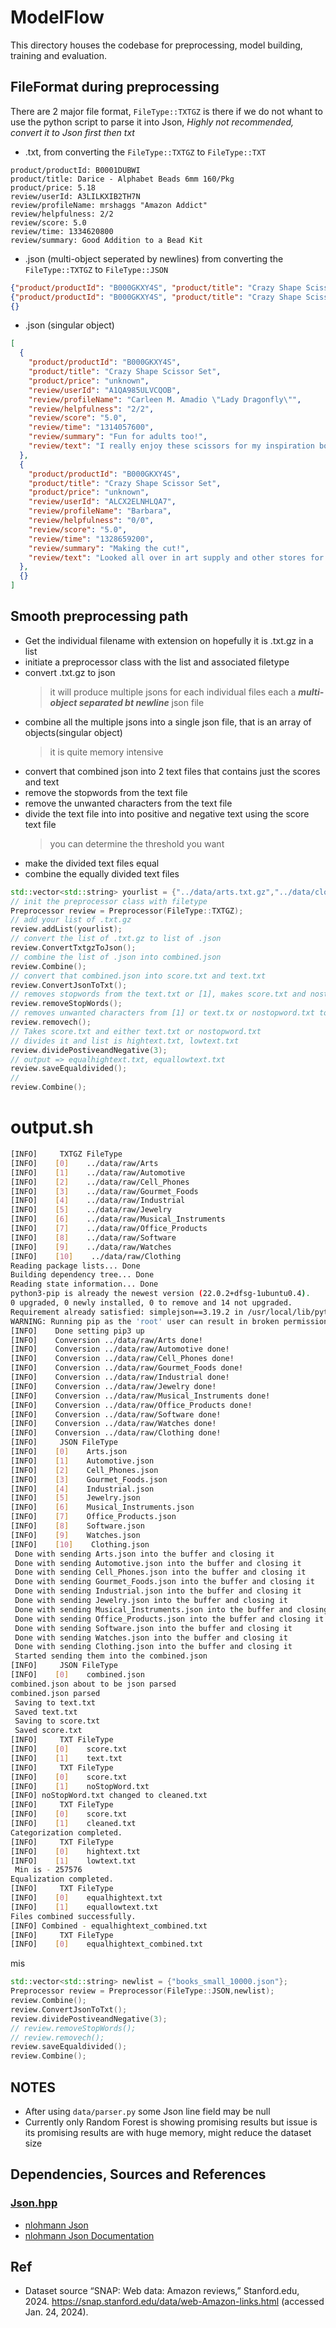 # ModelFlow

This directory houses the codebase for preprocessing, model building, training and evaluation.

## FileFormat during preprocessing

There are 2 major file format, `FileType::TXTGZ` is there if we do not whant to use the python script to parse it into Json, _*Highly not recommended, convert it to Json first then txt*_

- .txt, from converting the `FileType::TXTGZ` to `FileType::TXT`

```
product/productId: B0001DUBWI
product/title: Darice - Alphabet Beads 6mm 160/Pkg
product/price: 5.18
review/userId: A3LILKXIB2TH7N
review/profileName: mrshaggs "Amazon Addict"
review/helpfulness: 2/2
review/score: 5.0
review/time: 1334620800
review/summary: Good Addition to a Bead Kit
```

- .json (multi-object seperated by newlines) from converting the `FileType::TXTGZ` to `FileType::JSON`

```json
{"product/productId": "B000GKXY4S", "product/title": "Crazy Shape Scissor Set", "product/price": "unknown", "review/userId": "A1QA985ULVCQOB", "review/profileName": "Carleen M. Amadio \"Lady Dragonfly\"", "review/helpfulness": "2/2", "review/score": "5.0", "review/time": "1314057600", "review/summary": "Fun for adults too!", "review/text": "I really enjoy these scissors for my inspiration books that I am making"}
{"product/productId": "B000GKXY4S", "product/title": "Crazy Shape Scissor Set", "product/price": "unknown", "review/userId": "ALCX2ELNHLQA7", "review/profileName": "Barbara", "review/helpfulness": "0/0", "review/score": "5.0", "review/time": "1328659200", "review/summary": "Making the cut!", "review/text": "Looked all over in art supply and other stores for \"crazy cutting\""}
{}
```

- .json (singular object)

```json
[
  {
    "product/productId": "B000GKXY4S",
    "product/title": "Crazy Shape Scissor Set",
    "product/price": "unknown",
    "review/userId": "A1QA985ULVCQOB",
    "review/profileName": "Carleen M. Amadio \"Lady Dragonfly\"",
    "review/helpfulness": "2/2",
    "review/score": "5.0",
    "review/time": "1314057600",
    "review/summary": "Fun for adults too!",
    "review/text": "I really enjoy these scissors for my inspiration books that I am making"
  },
  {
    "product/productId": "B000GKXY4S",
    "product/title": "Crazy Shape Scissor Set",
    "product/price": "unknown",
    "review/userId": "ALCX2ELNHLQA7",
    "review/profileName": "Barbara",
    "review/helpfulness": "0/0",
    "review/score": "5.0",
    "review/time": "1328659200",
    "review/summary": "Making the cut!",
    "review/text": "Looked all over in art supply and other stores for \"crazy cutting\""
  },
  {}
]
```

## Smooth preprocessing path

- Get the individual filename with extension on hopefully it is .txt.gz in a list
- initiate a preprocessor class with the list and associated filetype
- convert .txt.gz to json
  > it will produce multiple jsons for each individual files
  > each a **_multi-object separated bt newline_** json file
- combine all the multiple jsons into a single json file, that is an array of objects(singular object)
  > it is quite memory intensive
- convert that combined json into 2 text files that contains just the scores and text
- remove the stopwords from the text file
- remove the unwanted characters from the text file
- divide the text file into into positive and negative text using the score text file
  > you can determine the threshold you want
- make the divided text files equal
- combine the equally divided text files

```cpp
std::vector<std::string> yourlist = {"../data/arts.txt.gz","../data/clothings.txt.gz"};
// init the preprocessor class with filetype
Preprocessor review = Preprocessor(FileType::TXTGZ);
// add your list of .txt.gz
review.addList(yourlist);
// convert the list of .txt.gz to list of .json
review.ConvertTxtgzToJson();
// combine the list of .json into combined.json
review.Combine();
// convert that combined.json into score.txt and text.txt
review.ConvertJsonToTxt();
// removes stopwords from the text.txt or [1], makes score.txt and nostopword.txt
review.removeStopWords();
// removes unwanted characters from [1] or text.tx or nostopword.txt to cleaned.txt
review.removech();
// Takes score.txt and either text.txt or nostopword.txt
// divides it and list is hightext.txt, lowtext.txt
review.dividePostiveandNegative(3);
// output => equalhightext.txt, equallowtext.txt
review.saveEqualdivided();
//
review.Combine();
```

# output.sh

```sh
[INFO]     TXTGZ FileType
[INFO]    [0]    ../data/raw/Arts
[INFO]    [1]    ../data/raw/Automotive
[INFO]    [2]    ../data/raw/Cell_Phones
[INFO]    [3]    ../data/raw/Gourmet_Foods
[INFO]    [4]    ../data/raw/Industrial
[INFO]    [5]    ../data/raw/Jewelry
[INFO]    [6]    ../data/raw/Musical_Instruments
[INFO]    [7]    ../data/raw/Office_Products
[INFO]    [8]    ../data/raw/Software
[INFO]    [9]    ../data/raw/Watches
[INFO]    [10]    ../data/raw/Clothing
Reading package lists... Done
Building dependency tree... Done
Reading state information... Done
python3-pip is already the newest version (22.0.2+dfsg-1ubuntu0.4).
0 upgraded, 0 newly installed, 0 to remove and 14 not upgraded.
Requirement already satisfied: simplejson==3.19.2 in /usr/local/lib/python3.10/dist-packages (from -r ../data/requirements.txt (line 1)) (3.19.2)
WARNING: Running pip as the 'root' user can result in broken permissions and conflicting behaviour with the system package manager. It is recommended to use a virtual environment instead: https://pip.pypa.io/warnings/venv
[INFO]    Done setting pip3 up
[INFO]    Conversion ../data/raw/Arts done!
[INFO]    Conversion ../data/raw/Automotive done!
[INFO]    Conversion ../data/raw/Cell_Phones done!
[INFO]    Conversion ../data/raw/Gourmet_Foods done!
[INFO]    Conversion ../data/raw/Industrial done!
[INFO]    Conversion ../data/raw/Jewelry done!
[INFO]    Conversion ../data/raw/Musical_Instruments done!
[INFO]    Conversion ../data/raw/Office_Products done!
[INFO]    Conversion ../data/raw/Software done!
[INFO]    Conversion ../data/raw/Watches done!
[INFO]    Conversion ../data/raw/Clothing done!
[INFO]     JSON FileType
[INFO]    [0]    Arts.json
[INFO]    [1]    Automotive.json
[INFO]    [2]    Cell_Phones.json
[INFO]    [3]    Gourmet_Foods.json
[INFO]    [4]    Industrial.json
[INFO]    [5]    Jewelry.json
[INFO]    [6]    Musical_Instruments.json
[INFO]    [7]    Office_Products.json
[INFO]    [8]    Software.json
[INFO]    [9]    Watches.json
[INFO]    [10]    Clothing.json
 Done with sending Arts.json into the buffer and closing it
 Done with sending Automotive.json into the buffer and closing it
 Done with sending Cell_Phones.json into the buffer and closing it
 Done with sending Gourmet_Foods.json into the buffer and closing it
 Done with sending Industrial.json into the buffer and closing it
 Done with sending Jewelry.json into the buffer and closing it
 Done with sending Musical_Instruments.json into the buffer and closing it
 Done with sending Office_Products.json into the buffer and closing it
 Done with sending Software.json into the buffer and closing it
 Done with sending Watches.json into the buffer and closing it
 Done with sending Clothing.json into the buffer and closing it
 Started sending them into the combined.json
[INFO]     JSON FileType
[INFO]    [0]    combined.json
combined.json about to be json parsed
combined.json parsed
 Saving to text.txt
 Saved text.txt
 Saving to score.txt
 Saved score.txt
[INFO]     TXT FileType
[INFO]    [0]    score.txt
[INFO]    [1]    text.txt
[INFO]     TXT FileType
[INFO]    [0]    score.txt
[INFO]    [1]    noStopWord.txt
[INFO] noStopWord.txt changed to cleaned.txt
[INFO]     TXT FileType
[INFO]    [0]    score.txt
[INFO]    [1]    cleaned.txt
Categorization completed.
[INFO]     TXT FileType
[INFO]    [0]    hightext.txt
[INFO]    [1]    lowtext.txt
 Min is - 257576
Equalization completed.
[INFO]     TXT FileType
[INFO]    [0]    equalhightext.txt
[INFO]    [1]    equallowtext.txt
Files combined successfully.
[INFO] Combined - equalhightext_combined.txt
[INFO]     TXT FileType
[INFO]    [0]    equalhightext_combined.txt
```

mis

```cpp
std::vector<std::string> newlist = {"books_small_10000.json"};
Preprocessor review = Preprocessor(FileType::JSON,newlist);
review.Combine();
review.ConvertJsonToTxt();
review.dividePostiveandNegative(3);
// review.removeStopWords();
// review.removech();
review.saveEqualdivided();
review.Combine();
```

## NOTES

- After using `data/parser.py` some Json line field may be null
- Currently only Random Forest is showing promising results but issue is its promising results are with huge memory, might reduce the dataset size

## Dependencies, Sources and References

### [Json.hpp](./include/json.hpp)

- [nlohmann Json](https://github.com/nlohmann/json/blob/develop/single_include/nlohmann/json.hpp)
- [nlohmann Json Documentation](https://json.nlohmann.me/api/basic_json/)

## Ref

- Dataset source “SNAP: Web data: Amazon reviews,” Stanford.edu, 2024. https://snap.stanford.edu/data/web-Amazon-links.html (accessed Jan. 24, 2024).
